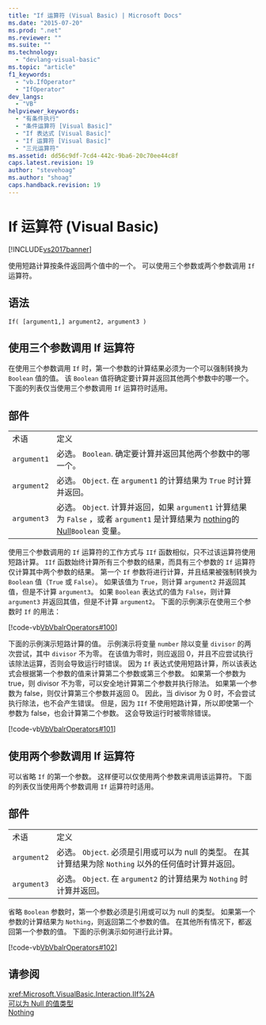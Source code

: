 ```yaml
---
title: "If 运算符 (Visual Basic) | Microsoft Docs"
ms.date: "2015-07-20"
ms.prod: ".net"
ms.reviewer: ""
ms.suite: ""
ms.technology: 
  - "devlang-visual-basic"
ms.topic: "article"
f1_keywords: 
  - "vb.IfOperator"
  - "IfOperator"
dev_langs: 
  - "VB"
helpviewer_keywords: 
  - "有条件执行"
  - "条件运算符 [Visual Basic]"
  - "If 表达式 [Visual Basic]"
  - "If 运算符 [Visual Basic]"
  - "三元运算符"
ms.assetid: dd56c9df-7cd4-442c-9ba6-20c70ee44c8f
caps.latest.revision: 19
author: "stevehoag"
ms.author: "shoag"
caps.handback.revision: 19
---
```

# If 运算符 (Visual Basic)
[!INCLUDE[vs2017banner](../../../visual-basic/includes/vs2017banner.md)]

使用短路计算按条件返回两个值中的一个。  可以使用三个参数或两个参数调用 `If` 运算符。  
  
## 语法  
  
```  
If( [argument1,] argument2, argument3 )  
```  
  
## 使用三个参数调用 If 运算符  
 在使用三个参数调用 `If` 时，第一个参数的计算结果必须为一个可以强制转换为 `Boolean` 值的值。  该 `Boolean` 值将确定要计算并返回其他两个参数中的哪一个。  下面的列表仅当使用三个参数调用 `If` 运算符时适用。  
  
## 部件  
  
|||  
|-|-|  
|术语|定义|  
|`argument1`|必选。  `Boolean`.  确定要计算并返回其他两个参数中的哪一个。|  
|`argument2`|必选。  `Object`.  在 `argument1` 的计算结果为 `True` 时计算并返回。|  
|`argument3`|必选。  `Object`.  计算并返回，如果 `argument1` 计算结果为 `False` ，或者 `argument1` 是计算结果为 [nothing](../../../visual-basic/language-reference/nothing.md)的 [Null](../../../visual-basic/programming-guide/language-features/data-types/nullable-value-types.md)`Boolean` 变量。|  
  
 使用三个参数调用的 `If` 运算符的工作方式与 `IIf` 函数相似，只不过该运算符使用短路计算。  `IIf` 函数始终计算所有三个参数的结果，而具有三个参数的 `If` 运算符仅计算其中两个参数的结果。  第一个 `If` 参数将进行计算，并且结果被强制转换为 `Boolean` 值（`True` 或 `False`）。  如果该值为 `True`，则计算 `argument2` 并返回其值，但是不计算 `argument3`。  如果 `Boolean` 表达式的值为 `False`，则计算 `argument3` 并返回其值，但是不计算 `argument2`。  下面的示例演示在使用三个参数时 `If` 的用法：  
  
 [!code-vb[VbVbalrOperators#100](../../../visual-basic/language-reference/operators/codesnippet/visualbasic/if-operator_1.vb)]  
  
 下面的示例演示短路计算的值。  示例演示将变量 `number` 除以变量 `divisor` 的两次尝试，其中 `divisor` 不为零。  在该值为零时，则应返回 0，并且不应尝试执行该除法运算，否则会导致运行时错误。  因为 `If` 表达式使用短路计算，所以该表达式会根据第一个参数的值来计算第二个参数或第三个参数。  如果第一个参数为 true，则 divisor 不为零，可以安全地计算第二个参数并执行除法。  如果第一个参数为 false，则仅计算第三个参数并返回 0。  因此，当 divisor 为 0 时，不会尝试执行除法，也不会产生错误。  但是，因为 `IIf` 不使用短路计算，所以即使第一个参数为 false，也会计算第二个参数。  这会导致运行时被零除错误。  
  
 [!code-vb[VbVbalrOperators#101](../../../visual-basic/language-reference/operators/codesnippet/visualbasic/if-operator_2.vb)]  
  
## 使用两个参数调用 If 运算符  
 可以省略 `If` 的第一个参数。  这样便可以仅使用两个参数来调用该运算符。  下面的列表仅当使用两个参数调用 `If` 运算符时适用。  
  
## 部件  
  
|||  
|-|-|  
|术语|定义|  
|`argument2`|必选。  `Object`.  必须是引用或可以为 null 的类型。  在其计算结果为除 `Nothing` 以外的任何值时计算并返回。|  
|`argument3`|必选。  `Object`.  在 `argument2` 的计算结果为 `Nothing` 时计算并返回。|  
  
 省略 `Boolean` 参数时，第一个参数必须是引用或可以为 null 的类型。  如果第一个参数的计算结果为 `Nothing`，则返回第二个参数的值。  在其他所有情况下，都返回第一个参数的值。  下面的示例演示如何进行此计算。  
  
 [!code-vb[VbVbalrOperators#102](../../../visual-basic/language-reference/operators/codesnippet/visualbasic/if-operator_3.vb)]  
  
## 请参阅  
 <xref:Microsoft.VisualBasic.Interaction.IIf%2A>   
 [可以为 Null 的值类型](../../../visual-basic/programming-guide/language-features/data-types/nullable-value-types.md)   
 [Nothing](../../../visual-basic/language-reference/nothing.md)